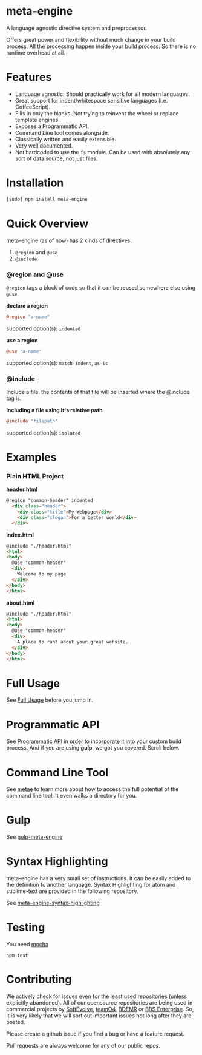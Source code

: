
# meta-engine

A language agnostic directive system and preprocessor.

Offers great power and flexibility without much change in your build process. All the processing happen inside your build process. So there is no runtime overhead at all.

# Features

* Language agnostic. Should practically work for all modern languages.
* Great support for indent/whitespace sensitive languages (i.e. CoffeeScript).
* Fills in only the blanks. Not trying to reinvent the wheel or replace template engines.
* Exposes a Programmatic API.
* Command Line tool comes alongside.
* Classically written and easily extensible.
* Very well documented.
* Not hardcoded to use the `fs` module. Can be used with absolutely any sort of data source, not just files.

# Installation

```bash
[sudo] npm install meta-engine
```

# Quick Overview

meta-engine (as of now) has 2 kinds of directives.

1. `@region` and `@use`
2. `@include`

### @region and @use

`@region` tags a block of code so that it can be reused somewhere else using `@use`.

**declare a region**
```coffee
@region "a-name"
```
supported option(s): `indented`

**use a region**
```coffee
@use "a-name"
```
supported option(s): `match-indent`, `as-is`

### @include

Include a file. the contents of that file will be inserted where the @include tag is.

**including a file using it's relative path**
```coffee
@include "filepath"
```
supported option(s): `isolated`

# Examples

### Plain HTML Project

**header.html**

```html
@region "common-header" indented
  <div class="header">
    <div class="title">My Webpage</div>
    <div class="slogan">For a better world</div>
  </div>
```

**index.html**

```html
@include "./header.html"
<html>
<body>
  @use "common-header"
  <div>
    Welcome to my page
  </div>
</body>
</html>
```

**about.html**

```html
@include "./header.html"
<html>
<body>
  @use "common-header"
  <div>
    A place to rant about your great website.
  </div>
</body>
</html>
```

# Full Usage

See [Full Usage](docs/full-usage.md) before you jump in.

# Programmatic API

See [Programmatic API](docs/api.md) in order to incorporate it into your custom build process. And if you are using **gulp**, we got you covered. Scroll below.

# Command Line Tool

See [metae](https://github.com/ishafayet/metae) to learn more about how to access the full potential of the command line tool. It even walks a directory for you.

# Gulp

See [gulp-meta-engine](https://github.com/ishafayet/gulp-meta-engine)

# Syntax Highlighting

meta-engine has a very small set of instructions. It can be easily added to the definition fo another language. Syntax Highlighting for atom and sublime-text are provided in the following repository.

See [meta-engine-syntax-highlighting](https://github.com/ishafayet/meta-engine-syntax-highlighting)

# Testing

You need [mocha](https://github.com/mochajs/mocha)

`npm test`


# Contributing

We actively check for issues even for the least used repositories (unless explicitly abandoned). All of our opensource repositories are being used in commercial projects by [SoftEvolve](https://softevolve.com), [teamO4](https://teamo4.com), [BDEMR](https://bdemr.com) or [BBS Enterprise](https://bbsenterprise.com). So, it is very likely that we will sort out important issues not long after they are posted.

Please create a github issue if you find a bug or have a feature request.

Pull requests are always welcome for any of our public repos.



